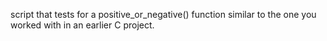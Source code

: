 script that tests for a positive_or_negative() function similar to the one you worked with in an earlier C project.
